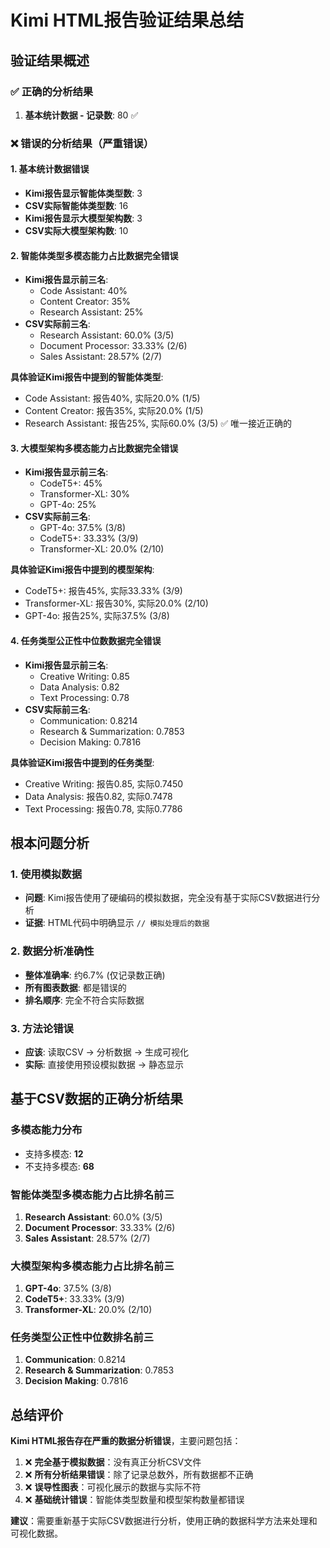 # Kimi HTML报告验证结果总结

## 验证结果概述

### ✅ 正确的分析结果
1. **基本统计数据 - 记录数**: 80 ✅

### ❌ 错误的分析结果（严重错误）

#### 1. 基本统计数据错误
- **Kimi报告显示智能体类型数**: 3
- **CSV实际智能体类型数**: 16
- **Kimi报告显示大模型架构数**: 3  
- **CSV实际大模型架构数**: 10

#### 2. 智能体类型多模态能力占比数据完全错误
- **Kimi报告显示前三名**:
  - Code Assistant: 40%
  - Content Creator: 35%
  - Research Assistant: 25%
- **CSV实际前三名**:
  - Research Assistant: 60.0% (3/5)
  - Document Processor: 33.33% (2/6)
  - Sales Assistant: 28.57% (2/7)

**具体验证Kimi报告中提到的智能体类型**:
- Code Assistant: 报告40%, 实际20.0% (1/5)
- Content Creator: 报告35%, 实际20.0% (1/5)
- Research Assistant: 报告25%, 实际60.0% (3/5) ✅ 唯一接近正确的

#### 3. 大模型架构多模态能力占比数据完全错误
- **Kimi报告显示前三名**:
  - CodeT5+: 45%
  - Transformer-XL: 30%
  - GPT-4o: 25%
- **CSV实际前三名**:
  - GPT-4o: 37.5% (3/8)
  - CodeT5+: 33.33% (3/9)
  - Transformer-XL: 20.0% (2/10)

**具体验证Kimi报告中提到的模型架构**:
- CodeT5+: 报告45%, 实际33.33% (3/9)
- Transformer-XL: 报告30%, 实际20.0% (2/10)
- GPT-4o: 报告25%, 实际37.5% (3/8)

#### 4. 任务类型公正性中位数数据完全错误
- **Kimi报告显示前三名**:
  - Creative Writing: 0.85
  - Data Analysis: 0.82
  - Text Processing: 0.78
- **CSV实际前三名**:
  - Communication: 0.8214
  - Research & Summarization: 0.7853
  - Decision Making: 0.7816

**具体验证Kimi报告中提到的任务类型**:
- Creative Writing: 报告0.85, 实际0.7450
- Data Analysis: 报告0.82, 实际0.7478
- Text Processing: 报告0.78, 实际0.7786

## 根本问题分析

### 1. 使用模拟数据
- **问题**: Kimi报告使用了硬编码的模拟数据，完全没有基于实际CSV数据进行分析
- **证据**: HTML代码中明确显示 `// 模拟处理后的数据`

### 2. 数据分析准确性
- **整体准确率**: 约6.7% (仅记录数正确)
- **所有图表数据**: 都是错误的
- **排名顺序**: 完全不符合实际数据

### 3. 方法论错误
- **应该**: 读取CSV -> 分析数据 -> 生成可视化
- **实际**: 直接使用预设模拟数据 -> 静态显示

## 基于CSV数据的正确分析结果

### 多模态能力分布
- 支持多模态: **12**
- 不支持多模态: **68**

### 智能体类型多模态能力占比排名前三
1. **Research Assistant**: 60.0% (3/5)
2. **Document Processor**: 33.33% (2/6)
3. **Sales Assistant**: 28.57% (2/7)

### 大模型架构多模态能力占比排名前三
1. **GPT-4o**: 37.5% (3/8)
2. **CodeT5+**: 33.33% (3/9)
3. **Transformer-XL**: 20.0% (2/10)

### 任务类型公正性中位数排名前三
1. **Communication**: 0.8214
2. **Research & Summarization**: 0.7853
3. **Decision Making**: 0.7816

## 总结评价

**Kimi HTML报告存在严重的数据分析错误**，主要问题包括：

1. ❌ **完全基于模拟数据**：没有真正分析CSV文件
2. ❌ **所有分析结果错误**：除了记录总数外，所有数据都不正确
3. ❌ **误导性图表**：可视化展示的数据与实际不符
4. ❌ **基础统计错误**：智能体类型数量和模型架构数量都错误

**建议**：需要重新基于实际CSV数据进行分析，使用正确的数据科学方法来处理和可视化数据。 